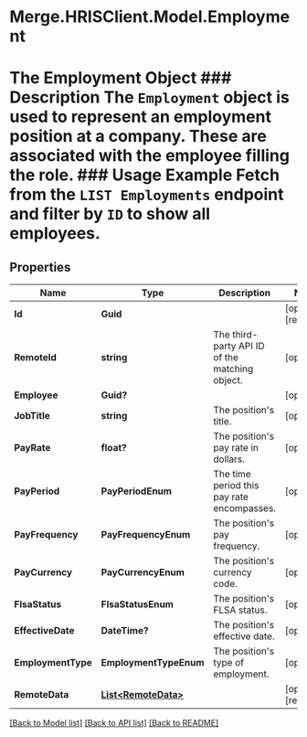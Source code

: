 # Merge.HRISClient.Model.Employment
# The Employment Object ### Description The `Employment` object is used to represent an employment position at a company. These are associated with the employee filling the role.  ### Usage Example Fetch from the `LIST Employments` endpoint and filter by `ID` to show all employees.

## Properties

Name | Type | Description | Notes
------------ | ------------- | ------------- | -------------
**Id** | **Guid** |  | [optional] [readonly] 
**RemoteId** | **string** | The third-party API ID of the matching object. | [optional] 
**Employee** | **Guid?** |  | [optional] 
**JobTitle** | **string** | The position&#39;s title. | [optional] 
**PayRate** | **float?** | The position&#39;s pay rate in dollars. | [optional] 
**PayPeriod** | **PayPeriodEnum** | The time period this pay rate encompasses. | [optional] 
**PayFrequency** | **PayFrequencyEnum** | The position&#39;s pay frequency. | [optional] 
**PayCurrency** | **PayCurrencyEnum** | The position&#39;s currency code. | [optional] 
**FlsaStatus** | **FlsaStatusEnum** | The position&#39;s FLSA status. | [optional] 
**EffectiveDate** | **DateTime?** | The position&#39;s effective date. | [optional] 
**EmploymentType** | **EmploymentTypeEnum** | The position&#39;s type of employment. | [optional] 
**RemoteData** | [**List&lt;RemoteData&gt;**](RemoteData.md) |  | [optional] [readonly] 

[[Back to Model list]](../README.md#documentation-for-models) [[Back to API list]](../README.md#documentation-for-api-endpoints) [[Back to README]](../README.md)

